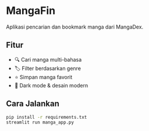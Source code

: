 
# MangaFin

Aplikasi pencarian dan bookmark manga dari MangaDex.

## Fitur
- 🔍 Cari manga multi-bahasa
- 🏷️ Filter berdasarkan genre
- ⭐ Simpan manga favorit
- 🌙 Dark mode & desain modern

## Cara Jalankan
```bash
pip install -r requirements.txt
streamlit run manga_app.py
```
